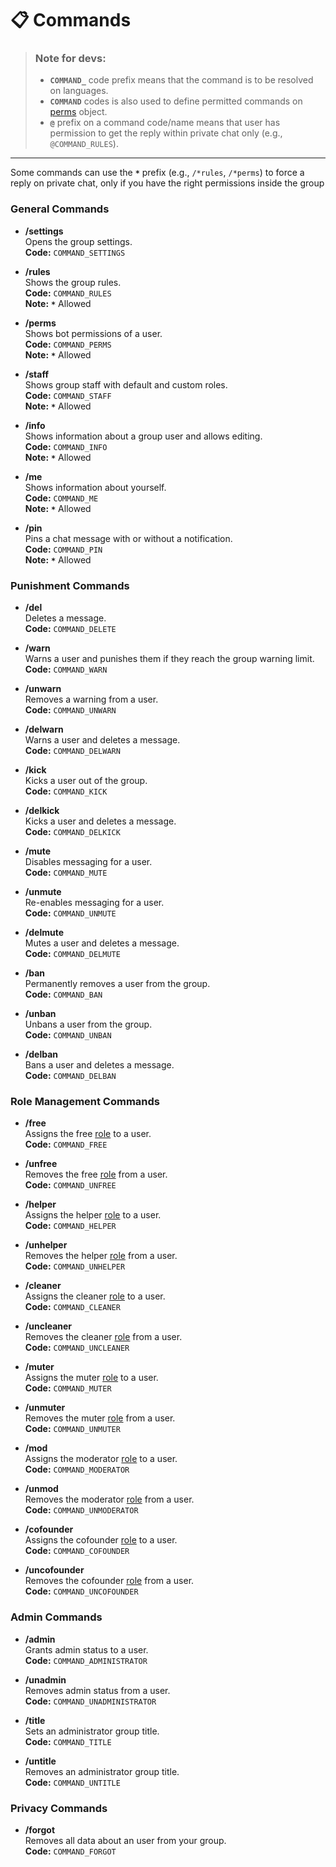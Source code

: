# 📋 Commands

> ### Note for devs: 
> - **`COMMAND_`** code prefix means that the command is to be resolved on languages.
> - **`COMMAND`** codes is also used to define permitted commands on [perms](../documentation/GHBot.md/#LGHPerms) object.
> - **`@`** prefix on a command code/name means that user has permission to get the reply within private chat only (e.g., `@COMMAND_RULES`).

---

Some commands can use the **`*`** prefix (e.g., `/*rules`, `/*perms`) to force a reply on private chat, only if you have the right permissions inside the group

### General Commands

- **/settings**  
  Opens the group settings.  
  **Code:** `COMMAND_SETTINGS`

- **/rules**  
  Shows the group rules.  
  **Code:** `COMMAND_RULES`  
  **Note:** **`*`** Allowed

- **/perms**  
  Shows bot permissions of a user.  
  **Code:** `COMMAND_PERMS`  
  **Note:** **`*`** Allowed

- **/staff**  
  Shows group staff with default and custom roles.  
  **Code:** `COMMAND_STAFF`  
  **Note:** **`*`** Allowed

- **/info**  
  Shows information about a group user and allows editing.  
  **Code:** `COMMAND_INFO`  
  **Note:** **`*`** Allowed

- **/me**  
  Shows information about yourself.  
  **Code:** `COMMAND_ME`  
  **Note:** **`*`** Allowed

- **/pin**  
  Pins a chat message with or without a notification.  
  **Code:** `COMMAND_PIN`  
  **Note:** **`*`** Allowed

### Punishment Commands

- **/del**  
  Deletes a message.  
  **Code:** `COMMAND_DELETE`

- **/warn**  
  Warns a user and punishes them if they reach the group warning limit.  
  **Code:** `COMMAND_WARN`

- **/unwarn**  
  Removes a warning from a user.  
  **Code:** `COMMAND_UNWARN`

- **/delwarn**  
  Warns a user and deletes a message.  
  **Code:** `COMMAND_DELWARN`

- **/kick**  
  Kicks a user out of the group.  
  **Code:** `COMMAND_KICK`

- **/delkick**  
  Kicks a user and deletes a message.  
  **Code:** `COMMAND_DELKICK`

- **/mute**  
  Disables messaging for a user.  
  **Code:** `COMMAND_MUTE`

- **/unmute**  
  Re-enables messaging for a user.  
  **Code:** `COMMAND_UNMUTE`

- **/delmute**  
  Mutes a user and deletes a message.  
  **Code:** `COMMAND_DELMUTE`

- **/ban**  
  Permanently removes a user from the group.  
  **Code:** `COMMAND_BAN`

- **/unban**  
  Unbans a user from the group.  
  **Code:** `COMMAND_UNBAN`

- **/delban**  
  Bans a user and deletes a message.  
  **Code:** `COMMAND_DELBAN`

### Role Management Commands

- **/free**  
  Assigns the free [role](roles.md) to a user.  
  **Code:** `COMMAND_FREE`

- **/unfree**  
  Removes the free [role](roles.md) from a user.  
  **Code:** `COMMAND_UNFREE`

- **/helper**  
  Assigns the helper [role](roles.md) to a user.  
  **Code:** `COMMAND_HELPER`

- **/unhelper**  
  Removes the helper [role](roles.md) from a user.  
  **Code:** `COMMAND_UNHELPER`

- **/cleaner**  
  Assigns the cleaner [role](roles.md) to a user.  
  **Code:** `COMMAND_CLEANER`

- **/uncleaner**  
  Removes the cleaner [role](roles.md) from a user.  
  **Code:** `COMMAND_UNCLEANER`

- **/muter**  
  Assigns the muter [role](roles.md) to a user.  
  **Code:** `COMMAND_MUTER`

- **/unmuter**  
  Removes the muter [role](roles.md) from a user.  
  **Code:** `COMMAND_UNMUTER`

- **/mod**  
  Assigns the moderator [role](roles.md) to a user.  
  **Code:** `COMMAND_MODERATOR`

- **/unmod**  
  Removes the moderator [role](roles.md) from a user.  
  **Code:** `COMMAND_UNMODERATOR`

- **/cofounder**  
  Assigns the cofounder [role](roles.md) to a user.  
  **Code:** `COMMAND_COFOUNDER`

- **/uncofounder**  
  Removes the cofounder [role](roles.md) from a user.  
  **Code:** `COMMAND_UNCOFOUNDER`

### Admin Commands

- **/admin**  
  Grants admin status to a user.  
  **Code:** `COMMAND_ADMINISTRATOR`

- **/unadmin**  
  Removes admin status from a user.  
  **Code:** `COMMAND_UNADMINISTRATOR`

- **/title**  
  Sets an administrator group title.  
  **Code:** `COMMAND_TITLE`

- **/untitle**  
  Removes an administrator group title.  
  **Code:** `COMMAND_UNTITLE`

### Privacy Commands

- **/forgot**  
  Removes all data about an user from your group.  
  **Code:** `COMMAND_FORGOT`

</br>